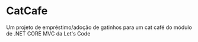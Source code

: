 # CatCafe
Um projeto de empréstimo/adoção de gatinhos para um cat café do módulo de .NET CORE MVC da Let's Code
